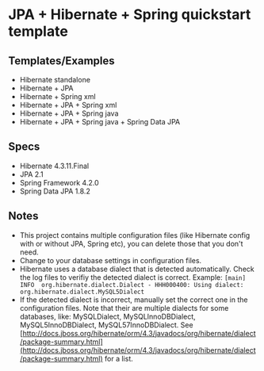 # JPA + Hibernate + Spring quickstart template #
## Templates/Examples ##
* Hibernate standalone
* Hibernate + JPA
* Hibernate + Spring xml
* Hibernate + JPA + Spring xml
* Hibernate + JPA + Spring java
* Hibernate + JPA + Spring java + Spring Data JPA

## Specs ##
* Hibernate 4.3.11.Final
* JPA 2.1
* Spring Framework 4.2.0
* Spring Data JPA 1.8.2


## Notes ##
* This project contains multiple configuration files (like Hibernate config with or without JPA, Spring etc), you can delete those that you don't need.
* Change to your database settings in configuration files.
* Hibernate uses a database dialect that is detected automatically. Check the log files to verifiy the detected dialect is correct. Example: `[main] INFO  org.hibernate.dialect.Dialect - HHH000400: Using dialect: org.hibernate.dialect.MySQL5Dialect`
* If the detected dialect is incorrect, manually set the correct one in the configuration files. Note that their are multiple dialects for some databases, like: MySQLDialect, MySQLInnoDBDialect, MySQL5InnoDBDialect, MySQL57InnoDBDialect. See [http://docs.jboss.org/hibernate/orm/4.3/javadocs/org/hibernate/dialect/package-summary.html](http://docs.jboss.org/hibernate/orm/4.3/javadocs/org/hibernate/dialect/package-summary.html) for a list. 